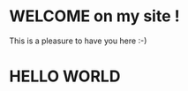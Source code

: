 <!DOCTYPE html>
<html>
<head></head>
<body>
	<h1>WELCOME  on my site ! </h1>
	<p>This is a pleasure to have you here :-) </p>
</body>
</html>


# HELLO WORLD
